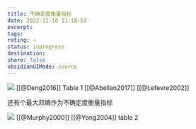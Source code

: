 ```yaml
---
title: 不确定度衡量指标
date: 2022-11-16 11:18:53
excerpt: 
tags: 
rating: ⭐
status: inprogress
destination: 
share: false
obsidianUIMode: source
---
```

![](https://i.imgur.com/ayBxvzy.png)
[[@Deng2016]] Table 1 
[[@Abellan2017]]
[[@Lefevre2002]]

还有个最大邓熵作为不确定度衡量指标


![](https://i.imgur.com/w0N7Ti1.png)
[[@Murphy2000]]
[[@Yong2004]] table 2